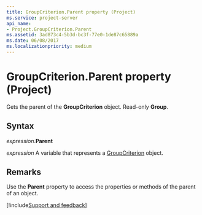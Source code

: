 ```yaml
---
title: GroupCriterion.Parent property (Project)
ms.service: project-server
api_name:
- Project.GroupCriterion.Parent
ms.assetid: 3ad873c4-5b3d-bc3f-77e0-1de87c65889a
ms.date: 06/08/2017
ms.localizationpriority: medium
---
```



# GroupCriterion.Parent property (Project)

Gets the parent of the **GroupCriterion** object. Read-only **Group**.


## Syntax

_expression_.**Parent**

_expression_ A variable that represents a [GroupCriterion](./Project.GroupCriterion.md) object.


## Remarks

Use the **Parent** property to access the properties or methods of the parent of an object.

[!include[Support and feedback](~/includes/feedback-boilerplate.md)]